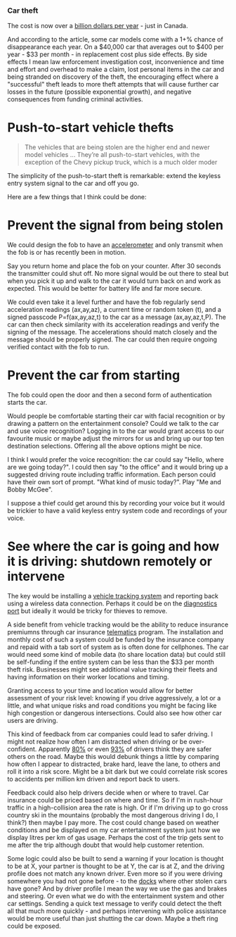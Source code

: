 ### Car theft

The cost is now over a [billion dollars per year](https://www.canadianunderwriter.ca/insurance/the-top-10-stolen-cars-in-canada-1004240044/) - just in Canada. 

And according to the article, some car models come with a 1+% chance of disappearance each year. On a $40,000 car that averages out to $400 per year - $33 per month - in replacement cost plus side effects. By side effects I mean law enforcement investigation cost, inconvenience and time and effort and overhead to make a claim, lost personal items in the car and being stranded on discovery of the theft, the encouraging effect where a "successful" theft leads to more theft attempts that will cause further car losses in the future (possible exponential growth), and negative consequences from funding criminal activities.

# Push-to-start vehicle thefts

> The vehicles that are being stolen are the higher end and newer model vehicles  ... They’re all push-to-start vehicles, with the exception of the Chevy pickup truck, which is a much older moder

The simplicity of the push-to-start theft is remarkable: extend the keyless entry system signal to the car and off you go.

Here are a few things that I think could be done:
                                                          
# Prevent the signal from being stolen

We could design the fob to have an [accelerometer](https://spectrum.ieee.org/how-accelerometers-will-soon-thwart-car-thieves) and only transmit when the fob is or has recently been in motion. 

Say you return home and place the fob on your counter. After 30 seconds the transmitter could shut off. No more signal would be out there to steal but when you pick it up and walk to the car it would turn back on and work as expected. This would be better for battery life and far more secure.

We could even take it a level further and have the fob regularly send acceleration readings (ax,ay,az), a current time or random token (t), and a signed passcode P=f(ax,ay,az,t) to the car as a message (ax,ay,az,t,P). The car can then check similarity with its acceleration readings and verify the signing of the message. The accelerations should match closely and the message should be properly signed. The car could then require ongoing verified contact with the fob to run.

# Prevent the car from starting

The fob could open the door and then a second form of authentication starts the car.

Would people be comfortable starting their car with facial recognition or by drawing a pattern on the entertainment console? Could we talk to the car and use voice recognition? Logging in to the car would grant access to our favourite music or maybe adjust the mirrors for us and bring up our top ten destination selections. Offering all the above options might be nice.

I think I would prefer the voice recognition: the car could say "Hello, where are we going today?". I could then say "to the office" and it would bring up a suggested driving route including traffic information. Each person could have their own sort of prompt. "What kind of music today?". Play "Me and Bobby McGee".

I suppose a thief could get around this by recording your voice but it would be trickier to have a valid keyless entry system code and recordings of your voice.

# See where the car is going and how it is driving: shutdown remotely or intervene

The key would be installing a [vehicle tracking system](https://en.wikipedia.org/wiki/Vehicle_tracking_system) and reporting back using a wireless data connection. Perhaps it could be on the [diagnostics port](https://en.wikipedia.org/wiki/On-board_diagnostics) but ideally it would be tricky for thieves to remove.

A side benefit from vehicle tracking would be the ability to reduce insurance premiumns through car insurance [telematics](https://www.sonnet.ca/blog/auto/insurance/what-is-usage-based-insurance) program. The installation and monthly cost of such a system could be funded by the insurance company and repaid with a tab sort of system as is often done for cellphones. The car would need some kind of mobile data (to share location data) but could still be self-funding if the entire system can be less than the $33 per month theft risk. Businesses might see additional value tracking their fleets and having information on their worker locations and timing.

Granting access to your time and location would allow for better assessment of your risk level: knowing if you drive aggressively, a lot or a little, and what unique risks and road conditions you might be facing like high congestion or dangerous intersections. Could also see how other car users are driving.

This kind of feedback from car companies could lead to safer driving. I might not realize how often I am distracted when driving or be over-confident. Apparently [80%](https://www.insurancebusinessmag.com/ca/news/breaking-news/80-of-drivers-think-theyre-safer-than-others-on-the-road--survey-97058.aspx) or even [93%](https://www.smithlawco.com/blog/2017/december/do-most-drivers-really-think-they-are-above-aver) of drivers think they are safer others on the road. Maybe this would debunk things a little by comparing how often I appear to distracted, brake hard, leave the lane, to others and roll it into a risk score. Might be a bit dark but we could correlate risk scores to accidents per million km driven and report back to users.

Feedback could also help drivers decide when or where to travel. Car insurance could be priced based on where and time. So if I'm in rush-hour traffic in a high-collision area the rate is high. Or if I'm driving up to go cross country ski in the mountains (probably the most dangerous driving I do, I think?) then maybe I pay more. The cost could change based on weather conditions and be displayed on my car entertainment system just how we display litres per km of gas usage. Perhaps the cost of the trip gets sent to me after the trip although doubt that would help customer retention.

Some logic could also be built to send a warning if your location is thought to be at X, your partner is thought to be at Y, the car is at Z, and the driving profile does not match any known driver. Even more so if you were driving somewhere you had not gone before - to the [docks](https://www.thestar.com/news/gta/port-of-montreal-a-theft-hub-for-toronto-s-stolen-vehicles-shipped-abroad/article_e2049b4a-d9b4-5360-9b5a-b09cd479336a.html) where other stolen cars have gone? And by driver profile I mean the way we use the gas and brakes and steering. Or even what we do with the entertainment system and other car settings. Sending a quick text message to verify could detect the theft all that much more quickly - and perhaps intervening with police assistance would be more useful than just shutting the car down. Maybe a theft ring could be exposed.

